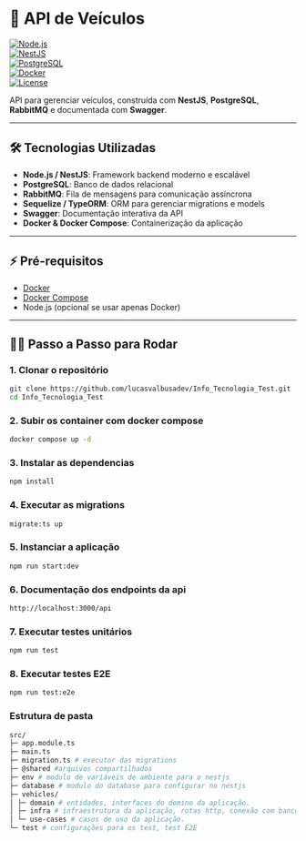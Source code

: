 # 🚗 API de Veículos

[![Node.js](https://img.shields.io/badge/Node.js-18.x-green)](https://nodejs.org/)  
[![NestJS](https://img.shields.io/badge/NestJS-9.x-E0234E)](https://nestjs.com/)  
[![PostgreSQL](https://img.shields.io/badge/PostgreSQL-15.x-blue)](https://www.postgresql.org/)  
[![Docker](https://img.shields.io/badge/Docker-24.x-blue)](https://www.docker.com/)  
[![License](https://img.shields.io/badge/License-MIT-green)](LICENSE)

API para gerenciar veículos, construída com **NestJS**, **PostgreSQL**, **RabbitMQ** e documentada com **Swagger**.

---

## 🛠 Tecnologias Utilizadas

- **Node.js / NestJS**: Framework backend moderno e escalável
- **PostgreSQL**: Banco de dados relacional
- **RabbitMQ**: Fila de mensagens para comunicação assíncrona
- **Sequelize / TypeORM**: ORM para gerenciar migrations e models
- **Swagger**: Documentação interativa da API
- **Docker & Docker Compose**: Containerização da aplicação

---

## ⚡ Pré-requisitos

- [Docker](https://www.docker.com/get-started)
- [Docker Compose](https://docs.docker.com/compose/install/)
- Node.js (opcional se usar apenas Docker)

---

## 🏃‍♂️ Passo a Passo para Rodar

### 1. Clonar o repositório

```bash
git clone https://github.com/lucasvalbusadev/Info_Tecnologia_Test.git
cd Info_Tecnologia_Test
```

### 2. Subir os container com docker compose

```bash
docker compose up -d
```

### 3. Instalar as dependencias

```bash
npm install
```

### 4. Executar as migrations

```bash
migrate:ts up
```

### 5. Instanciar a aplicação

```bash
npm run start:dev
```

### 6. Documentação dos endpoints da api

```bash
http://localhost:3000/api
```

### 7. Executar testes unitários

```bash
npm run test
```

### 8. Executar testes E2E

```bash
npm run test:e2e
```

### Estrutura de pasta

```bash
src/
├─ app.module.ts
├─ main.ts
├─ migration.ts # executor das migrations
├─ @shared #arquivos compartilhados
├─ env # modulo de variáveis de ambiente para o nestjs
├─ database # modulo do database para configurar no nestjs
├─ vehicles/
│ ├─ domain # entidades, interfaces do domino da aplicação.
│ ├─ infra # infraestrutura da aplicação, rotas http, conexão com banco.
│ └─ use-cases # casos de uso da aplicação.
└─ test # configurações para os test, test E2E
```

